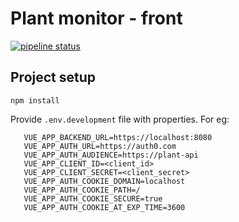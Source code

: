 # Plant monitor - front
[![pipeline status](https://gitlab.com/pdelert/plant-front/badges/master/pipeline.svg)](https://github.com/pdelert/plant-front)
## Project setup
```
npm install
```
Provide ```.env.development``` file with properties. For eg:
```
   VUE_APP_BACKEND_URL=https://localhost:8080
   VUE_APP_AUTH_URL=https://auth0.com
   VUE_APP_AUTH_AUDIENCE=https://plant-api
   VUE_APP_CLIENT_ID=<client_id>
   VUE_APP_CLIENT_SECRET=<client_secret>
   VUE_APP_AUTH_COOKIE_DOMAIN=localhost
   VUE_APP_AUTH_COOKIE_PATH=/
   VUE_APP_AUTH_COOKIE_SECURE=true
   VUE_APP_AUTH_COOKIE_AT_EXP_TIME=3600
```
